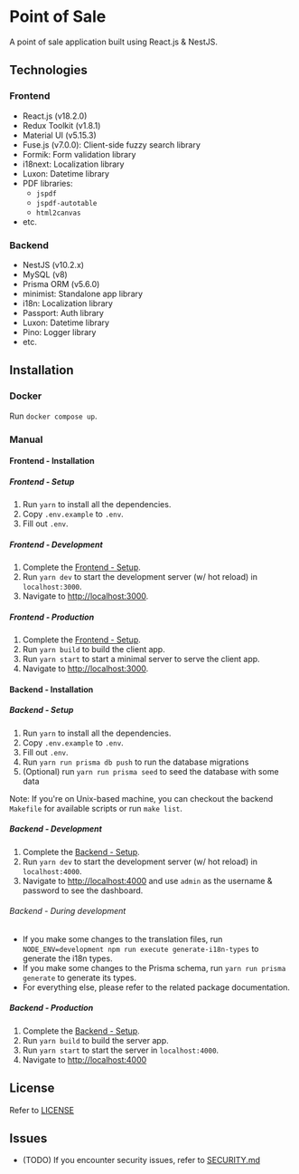# Point of Sale

A point of sale application built using React.js &amp; NestJS.

## Technologies

### Frontend

- React.js (v18.2.0)
- Redux Toolkit (v1.8.1)
- Material UI (v5.15.3)
- Fuse.js (v7.0.0): Client-side fuzzy search library
- Formik: Form validation library
- i18next: Localization library
- Luxon: Datetime library
- PDF libraries:
  - `jspdf`
  - `jspdf-autotable`
  - `html2canvas`
- etc.

### Backend

- NestJS (v10.2.x)
- MySQL (v8)
- Prisma ORM (v5.6.0)
- minimist: Standalone app library
- i18n: Localization library
- Passport: Auth library
- Luxon: Datetime library
- Pino: Logger library
- etc.

## Installation

### Docker

Run `docker compose up`.

### Manual

#### Frontend - Installation

##### Frontend - Setup

1. Run `yarn` to install all the dependencies.
2. Copy `.env.example` to `.env`.
3. Fill out `.env`.

##### Frontend - Development

1. Complete the [Frontend - Setup](#frontend---setup).
2. Run `yarn dev` to start the development server (w/ hot reload) in `localhost:3000`.
3. Navigate to <http://localhost:3000>.

##### Frontend - Production

1. Complete the [Frontend - Setup](#frontend---setup).
2. Run `yarn build` to build the client app.
3. Run `yarn start` to start a minimal server to serve the client app.
4. Navigate to <http://localhost:3000>.

#### Backend - Installation

##### Backend - Setup

1. Run `yarn` to install all the dependencies.
2. Copy `.env.example` to `.env`.
3. Fill out `.env`.
4. Run `yarn run prisma db push` to run the database migrations
5. (Optional) run `yarn run prisma seed` to seed the database with some data

Note: If you're on Unix-based machine, you can checkout the backend `Makefile` for available scripts or run `make list`.

##### Backend - Development

1. Complete the [Backend - Setup](#backend---setup).
2. Run `yarn dev` to start the development server (w/ hot reload) in `localhost:4000`.
3. Navigate to <http://localhost:4000> and use `admin` as the username & password to see the dashboard.

###### Backend - During development

- If you make some changes to the translation files, run `NODE_ENV=development npm run execute generate-i18n-types` to generate the i18n types.
- If you make some changes to the Prisma schema, run `yarn run prisma generate` to generate its types.
- For everything else, please refer to the related package documentation.

##### Backend - Production

1. Complete the [Backend - Setup](#backend---setup).
2. Run `yarn build` to build the server app.
3. Run `yarn start` to start the server in `localhost:4000`.
4. Navigate to <http://localhost:4000>

## License

Refer to [LICENSE](./LICENSE)

## Issues

- (TODO) If you encounter security issues, refer to [SECURITY.md](./SECURITY.md)
